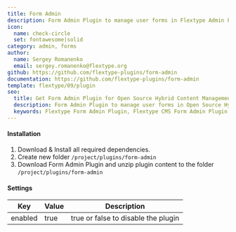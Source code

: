 ```yaml
---
title: Form Admin
description: Form Admin Plugin to manage user forms in Flextype Admin Panel.
icon:
  name: check-circle
  set: fontawesome|solid
category: admin, forms
author:
  name: Sergey Romanenko
  email: sergey.romanenko@flextype.org
github: https://github.com/flextype-plugins/form-admin
documentation: https://github.com/flextype-plugins/form-admin
template: flextype/09/plugin
seo:
  title: Get Form Admin Plugin for Open Source Hybrid Content Management System | Flextype
  description: Form Admin Plugin to manage user forms in Open Source Hybrid Content Management System
  keywords: Flextype Form Admin Plugin, Flextype CMS Form Admin Plugin, Headless CMS Form Admin Plugin, Download Flat File CMS Form Admin Plugin, Download Flat File Content Management System Form Admin Plugin, Download PHP CMS Form Admin Plugin, Form Admin Plugin, Plugin, Form Admin, Content, Management, System, PHP, CMS
---
```


#### Installation

1. Download & Install all required dependencies.
2. Create new folder `/project/plugins/form-admin`
3. Download Form Admin Plugin and unzip plugin content to the folder `/project/plugins/form-admin`

#### Settings

| Key | Value | Description |
|---|---|---|
| enabled | true | true or false to disable the plugin |
